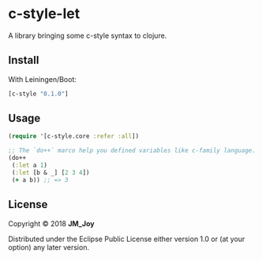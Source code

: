 # c-style-let

A library bringing some c-style syntax to clojure.

## Install

With Leiningen/Boot:

```clojure
[c-style "0.1.0"]
```

## Usage

```clojure
(require '[c-style.core :refer :all])

;; The `do++` marco help you defined variables like c-family language.
(do++
 (:let a 1)
 (:let [b & _] [2 3 4])
 (+ a b)) ;; => 3

```

## License

Copyright © 2018 __JM_Joy__

Distributed under the Eclipse Public License either version 1.0 or (at
your option) any later version.
